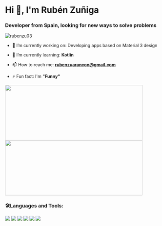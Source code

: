 <h1>Hi 👋, I'm Rubén Zuñiga</h1>
<h3>Developer from Spain, looking for new ways to solve problems</h3>

<p align="left"> <img src="https://komarev.com/ghpvc/?username=rubenzu03&label=Profile%20views&color=0e75b6&style=flat" alt="rubenzu03" /> </p>

- 🔭 I’m currently working on: Developing apps based on Material 3 design 

- 🌱 I’m currently learning: **Kotlin**

- 📫 How to reach me: **rubenzuarancon@gmail.com**

- ⚡ Fun fact: I'm **"Funny"**

<p align="left">
   <img height="180em" width="450em" src="https://github-readme-stats-eight-theta.vercel.app/api?username=rubenzu03&show_icons=true&theme=algolia&include_all_commits=true&count_private=true"/>
   <img height="180em" width="450em" src="https://github-readme-stats-eight-theta.vercel.app/api/top-langs/?username=rubenzu03&layout=compact&langs_count=8&theme=algolia&count_private=true"/>
</p>

<h3 align="left">🛠Languages and Tools:</h3>
<p>
   <img src="https://img.shields.io/badge/-Python-3776AB?logo=Python&logoColor=white"/>
   <img src="https://img.shields.io/badge/-C++-00599C?logo=cplusplus&Color=white"/>
   <img src="https://img.shields.io/badge/-SQLite-003B57?logo=sqlite&Color=black"/>
   <img src="https://img.shields.io/badge/-Spring-6DB33F?logo=spring&logoColor=white"/>
   <img src="https://img.shields.io/badge/-Unity-FFFFFF?logo=unity&logoColor=black"/>
   <img src="https://img.shields.io/badge/-Blender-E87D0D?logo=Blender&logoColor=white"/>
</p>



<!--
**rubenzu03/rubenzu03** is a ✨ _special_ ✨ repository because its `README.md` (this file) appears on your GitHub profile.

Here are some ideas to get you started:

- 🔭 I’m currently working on ...
- 🌱 I’m currently learning ...
- 👯 I’m looking to collaborate on ...
- 🤔 I’m looking for help with ...
- 💬 Ask me about ...
- 📫 How to reach me: ...
- 😄 Pronouns: ...
- ⚡ Fun fact: ...
-->
